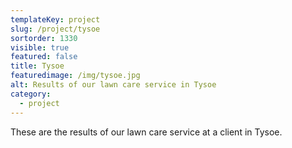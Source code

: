```yaml
---
templateKey: project
slug: /project/tysoe
sortorder: 1330
visible: true
featured: false
title: Tysoe
featuredimage: /img/tysoe.jpg
alt: Results of our lawn care service in Tysoe
category:
  - project
---
```

These are the results of our lawn care service at a client in Tysoe.


